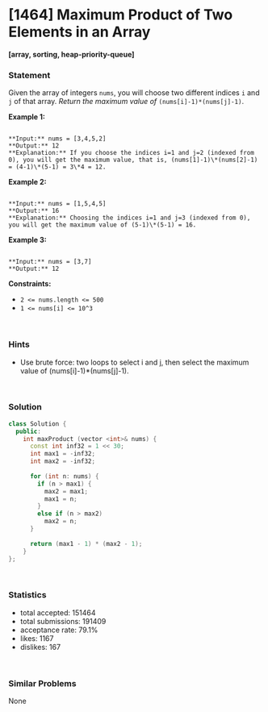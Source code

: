 # [1464] Maximum Product of Two Elements in an Array

**[array, sorting, heap-priority-queue]**

### Statement

Given the array of integers `nums`, you will choose two different indices `i` and `j` of that array. *Return the maximum value of* `(nums[i]-1)*(nums[j]-1)`.

**Example 1:**

```

**Input:** nums = [3,4,5,2]
**Output:** 12 
**Explanation:** If you choose the indices i=1 and j=2 (indexed from 0), you will get the maximum value, that is, (nums[1]-1)\*(nums[2]-1) = (4-1)\*(5-1) = 3\*4 = 12. 

```

**Example 2:**

```

**Input:** nums = [1,5,4,5]
**Output:** 16
**Explanation:** Choosing the indices i=1 and j=3 (indexed from 0), you will get the maximum value of (5-1)\*(5-1) = 16.

```

**Example 3:**

```

**Input:** nums = [3,7]
**Output:** 12

```

**Constraints:**
* `2 <= nums.length <= 500`
* `1 <= nums[i] <= 10^3`


<br>

### Hints

- Use brute force: two loops to select i and j, then select the maximum value of (nums[i]-1)*(nums[j]-1).

<br>

### Solution

```cpp
class Solution {
  public:
    int maxProduct (vector <int>& nums) {
      const int inf32 = 1 << 30;
      int max1 = -inf32;
      int max2 = -inf32;
      
      for (int n: nums) {
        if (n > max1) {
          max2 = max1;
          max1 = n;
        }
        else if (n > max2)
          max2 = n;
      }
      
      return (max1 - 1) * (max2 - 1);
    }
};
```

<br>

### Statistics

- total accepted: 151464
- total submissions: 191409
- acceptance rate: 79.1%
- likes: 1167
- dislikes: 167

<br>

### Similar Problems

None
